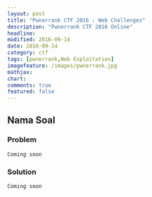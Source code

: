 ```yaml
---
layout: post
title: "Pwnerrank CTF 2016 : Web Challenges"
description: "Pwnerrank CTF 2016 Online"
headline: 
modified: 2016-09-14
date: 2016-09-14
category: ctf
tags: [pwnerrank,Web Exploitation]
imagefeature: /images/pwnerrank.jpg
mathjax: 
chart: 
comments: true
featured: false
---
```


## Nama Soal

### Problem
    Coming soon
    
### Solution
    Coming soon
